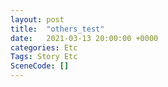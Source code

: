 ```yaml
---
layout: post
title:  "others_test"
date:   2021-03-13 20:00:00 +0000
categories: Etc
Tags: Story Etc
SceneCode: []
---
```

